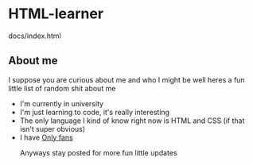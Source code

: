 # HTML-learner
docs/index.html 
<html>
  <main>
    <section>
      <h1>About me</h1>
        <p> I suppose you are curious about me and who I might be well heres a fun little list of random shit about me </p>
        <ul>
          <li>I'm currently in university</li>
          <li>I'm just learning to code, it's really interesting</li>
          <li> The only language I kind of know right now is HTML and CSS (if that isn't super obvious)</li>
          <li>I have <a href = https://www.youtube.com/watch?v=dQw4w9WgXcQ> Only fans </a> </li>
        <p>Anyways stay posted for more fun little updates</p>
  </main>
  
</html>
